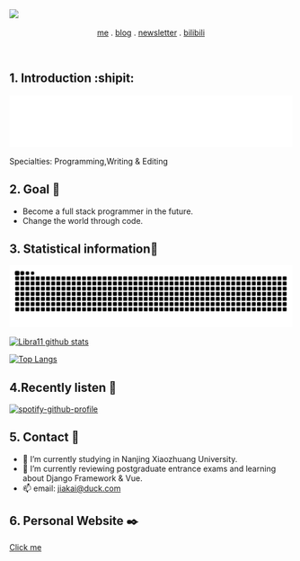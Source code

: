 <a href="https://github.com/real-jiakai">
  <img src="https://img.shields.io/badge/github-real--jiakai-lightgrey?logo=github" style="max-width: 100%;">
</a>

<p align="center">
    <a href="https://muselink.cc">me</a> .
    <a href="https://jiakai.page">blog</a> .
    <a href="https://gujiakai.zhubai.love">newsletter</a> .
    <a href="https://space.bilibili.com/488592525">bilibili</a>
</p>

<br/>

## 1. Introduction :shipit:

[![github-profile](https://raw.githubusercontent.com/real-jiakai/real-jiakai/main/assets/hello-im-jaya.svg)](https://www.calligrapher.ai/)

Specialties: Programming,Writing & Editing

## 2. Goal :triangular_flag_on_post:

- Become a full stack programmer in the future.
- Change the world through code.

## 3. Statistical information:scroll:

![](https://raw.githubusercontent.com/real-jiakai/real-jiakai/main/assets/github-contribution-grid-snake.svg)

[![Libra11 github stats](https://github-readme-stats.vercel.app/api?username=real-jiakai&count_private=true&show_icons=true&theme=radical)](https://github.com/real-jiakai)

[![Top Langs](https://github-readme-stats.vercel.app/api/top-langs/?username=real-jiakai&theme=radical)](https://github.com/real-jiakai)

## 4.Recently listen :musical_note:

[![spotify-github-profile](https://spotify-github-profile.vercel.app/api/view?uid=31xulne5z45q3wqlwgogsrxcsgg4&cover_image=true&theme=compact)](https://github.com/kittinan/spotify-github-profile)

## 5. Contact :email:
- 🔭 I’m currently studying in Nanjing Xiaozhuang University.
- 🌱 I’m currently reviewing postgraduate entrance exams and learning about Django Framework & Vue.
- 📫 email: jiakai@duck.com

## 6. Personal Website ✒️
[Click me](https://blog.gujiakai.top)

